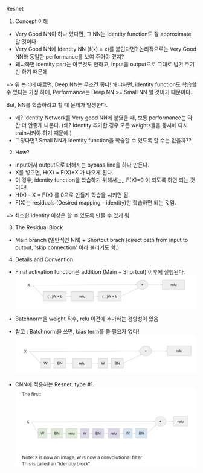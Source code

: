 Resnet

1. Concept 이해
- Very Good NN이 하나 있다면, 그 NN는 identity function도 잘 approximate 할 것이다.
- Very Good NN에 Identity NN (f(x) = x)를 붙인다면? 논리적으로는 Very Good NN와 동일한 performance를 보여 주어야 겠지?
- 왜냐하면 identity part는 아무것도 안하고, input을 output으로 그대로 넘겨 주기만 하기 때문에

=> 위 논리에 따르면, Deep NN는 무조건 좋다! 왜냐하면, identity function도 학습할 수 있다는 가정 하에,
Performance는 Deep NN >= Small NN 일 것이기 때문이다.

But, NN를 학습하려고 할 때 문제가 발생한다.
- 왜? Identity Network를 Very good NN에 붙였을 때, 보통 performance는 약간 더 안좋게 나온다. 
(왜? Identity 추가한 경우 모든 weights들을 동시에 다시 train시켜야 하기 때문에.)
- 그렇다면? Small NN가 identity function을 학습할 수 있도록 할 수는 없을까??

2. How?
- input에서 output으로 더해지는 bypass line을 하나 만든다.
- X를 넣으면, H(X) = F(X)+X 가 나오게 된다.
- 이 경우, identity function을 학습하기 위해서는,, F(X)=0 이 되도록 하면 되는 것이다!
- H(X) - X = F(X) 를 0으로 만들게 학습을 시키면 됨.
- F(X)는 residuals (Desired mapping - identity)만 학습하면 되는 것임.

=> 최소한 identity 이상은 할 수 있도록 만들 수 있게 됨.

3. The Residual Block
- Main branch (일반적인 NN) + Shortcut brach (direct path from input to output, 'skip connection' 이라 불리기도 함.)

4. Details and Convention
- Final activation function은 addition (Main + Shortcut) 이후에 실행된다.
![resnet](./resnet.png)

- Batchnorm을 weight 직후, relu 이전에 추가하는 경향성이 있음.
- 참고 : Batchnorm을 쓰면, bias term를 쓸 필요가 없다!
![batchnorm](./batchnorm.png)

- CNN에 적용하는 Resnet, type #1.
![resnet_1st_type](./resnet_1st_type.png)
